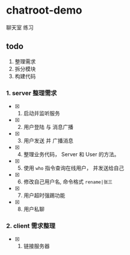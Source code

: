 # chatroot-demo

聊天室 练习

## todo

1. 整理需求
2. 拆分模块
3. 构建代码

### 1. server 整理需求

+ [x] 1. 启动并监听服务
+ [x] 2. 用户登陆 与 消息广播
+ [x] 3. 用户发送 并 广播消息
+ [x] 4. 整理业务代码， Server 和 User 的方法。
+ [x] 5. 使用 `who` 指令查询在线用户， 并发送给自己
+ [x] 6. 修改自己用户名, 命令格式 `rename|张三`
+ [x] 7. 用户超时强踢功能
+ [x] 8. 用户私聊

### 2. client 需求整理

+ [x] 1. 链接服务器